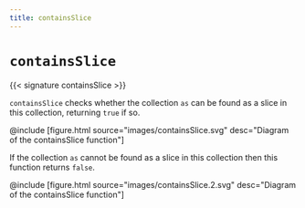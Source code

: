```yaml
---
title: containsSlice
---
```


# `containsSlice`

{{< signature containsSlice >}}

`containsSlice` checks whether the collection `as` can be found as a slice in this collection, returning `true` if so.

@include [figure.html source="images/containsSlice.svg" desc="Diagram of the containsSlice function"]

If the collection `as` cannot be found as a slice in this collection then this function returns `false`.

@include [figure.html source="images/containsSlice.2.svg" desc="Diagram of the containsSlice function"]

